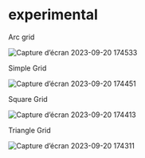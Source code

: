 # experimental

Arc grid

![Capture d’écran 2023-09-20 174533](https://github.com/UltraFutur/experimental/assets/142181310/ed316668-b6bf-4874-9865-d92a5988f4f5)

Simple Grid

![Capture d’écran 2023-09-20 174451](https://github.com/UltraFutur/experimental/assets/142181310/165426d7-d24f-43b6-aa00-d26c09d02474)

Square Grid

![Capture d’écran 2023-09-20 174413](https://github.com/UltraFutur/experimental/assets/142181310/1e1df173-c491-46ad-97d9-36e7f3a5c09e)

Triangle Grid

![Capture d’écran 2023-09-20 174311](https://github.com/UltraFutur/experimental/assets/142181310/54aa3f55-3ed7-4d6f-b493-93751ad7a24c)
